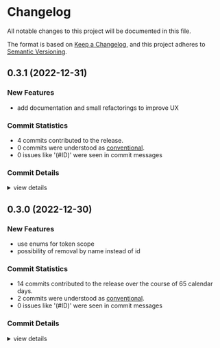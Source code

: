 # Changelog

All notable changes to this project will be documented in this file.

The format is based on [Keep a Changelog](https://keepachangelog.com/en/1.0.0/),
and this project adheres to [Semantic Versioning](https://semver.org/spec/v2.0.0.html).

## 0.3.1 (2022-12-31)

### New Features

- add documentation and small refactorings to improve UX

### Commit Statistics

<csr-read-only-do-not-edit/>

 - 4 commits contributed to the release.
 - 0 commits were understood as [conventional](https://www.conventionalcommits.org).
 - 0 issues like '(#ID)' were seen in commit messages

### Commit Details

<csr-read-only-do-not-edit/>

<details><summary>view details</summary>

 * **Uncategorized**
    - add features to changelog ([`33f7400`](https://github.com/jvanbuel/pattrick/commit/33f74007bbebb666b38cbaed195c2fe4afb8f303))
    - Adjusting changelogs prior to release of pattrick-clap v0.3.1, pattrick v0.3.1 ([`7b3593b`](https://github.com/jvanbuel/pattrick/commit/7b3593b248f385eca186ea928a3c44d0cac520f3))
    - update changelog ([`8bfc69c`](https://github.com/jvanbuel/pattrick/commit/8bfc69ce425882963d68048e8d482d70a8023039))
    - add repo to Cargo.toml ([`a7356b4`](https://github.com/jvanbuel/pattrick/commit/a7356b4baef648e741cb1197d36a496bedd54f79))
</details>

## 0.3.0 (2022-12-30)

### New Features

 - <csr-id-b202c5ab3445cd9b73b253e3e1915e51a33b9c07/> use enums for token scope
 - <csr-id-641778af1a55c4552a00dc27ec49a7188a509c02/> possibility of removal by name instead of id

### Commit Statistics

<csr-read-only-do-not-edit/>

 - 14 commits contributed to the release over the course of 65 calendar days.
 - 2 commits were understood as [conventional](https://www.conventionalcommits.org).
 - 0 issues like '(#ID)' were seen in commit messages

### Commit Details

<csr-read-only-do-not-edit/>

<details><summary>view details</summary>

 * **Uncategorized**
    - Release pattrick-clap v0.3.0, pattrick v0.3.0 ([`c3b6d6e`](https://github.com/jvanbuel/pattrick/commit/c3b6d6edfaf7aee39eacb926154031f23af4acf0))
    - add licensen and description to pattrick-clap ([`f447953`](https://github.com/jvanbuel/pattrick/commit/f447953ed3ad5cde4133e9e5b15eae09457efc24))
    - Release pattrick-clap v0.3.0, pattrick v0.3.0 ([`7f588f6`](https://github.com/jvanbuel/pattrick/commit/7f588f68b3eefc999f0a8521c350677fda36ca89))
    - add CHANGELOG ([`adef280`](https://github.com/jvanbuel/pattrick/commit/adef280c7eb02f4383fcc483cf12a59114d241c3))
    - manually bump version to 0.3.0 ([`20d51de`](https://github.com/jvanbuel/pattrick/commit/20d51de92c9fc6d7b70b6ffce7c2a01152d60e9b))
    - support multiple scopes for PAT creation ([`1db6804`](https://github.com/jvanbuel/pattrick/commit/1db6804a5b6259c553a17bf18142271b476b14e8))
    - add logging ([`13d2d91`](https://github.com/jvanbuel/pattrick/commit/13d2d91df5b061b2924595729fe3deeb2ba02d46))
    - custom deserialization for scopes ([`9559315`](https://github.com/jvanbuel/pattrick/commit/955931562233ce9055546da2f799fac1c1cdd13a))
    - refactor ([`f32690e`](https://github.com/jvanbuel/pattrick/commit/f32690e59c380015c3374a41df099d216cadcdd7))
    - use enums for token scope ([`b202c5a`](https://github.com/jvanbuel/pattrick/commit/b202c5ab3445cd9b73b253e3e1915e51a33b9c07))
    - possibility of removal by name instead of id ([`641778a`](https://github.com/jvanbuel/pattrick/commit/641778af1a55c4552a00dc27ec49a7188a509c02))
    - save progress ([`dea5ce2`](https://github.com/jvanbuel/pattrick/commit/dea5ce23c62cdd896ccd8379b437e7b9a31a5196))
    - updating versions ([`6494376`](https://github.com/jvanbuel/pattrick/commit/6494376b38eac5de0e76184c8b3fc4ef64435f34))
    - split clap cli into different crate for fig spec generation ([`949f90b`](https://github.com/jvanbuel/pattrick/commit/949f90ba77014dde215cda1d90a283e73aa25c85))
</details>

